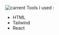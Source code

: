 ![carrent](https://github.com/user-attachments/assets/2ae991f9-5696-416a-ae15-816d08a1698e)
Tools I used :
- HTML
- Tailwind
- React
